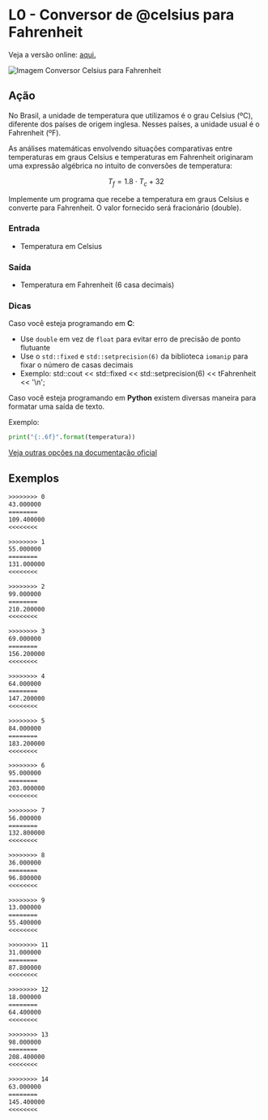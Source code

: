 # L0 - Conversor de @celsius para Fahrenheit

Veja a versão online: [aqui.](https://github.com/qxcodefup/arcade/blob/master/base/celsius/Readme.md)

![Imagem Conversor Celsius para Fahrenheit](https://raw.githubusercontent.com/qxcodefup/arcade/master/base/celsius/cover.jpg)

## Ação

No Brasil, a unidade de temperatura que utilizamos é o grau Celsius (ºC),
diferente dos países de origem inglesa. Nesses países, a unidade usual é o
Fahrenheit (ºF).

As análises matemáticas envolvendo situações comparativas entre temperaturas em
graus Celsius e temperaturas em Fahrenheit originaram uma expressão algébrica no
intuito de conversões de temperatura:

$$T_f = 1.8 \cdot T_c + 32$$

Implemente um programa que recebe a temperatura em graus Celsius e converte para
Fahrenheit. O valor fornecido será fracionário (double).

### Entrada

- Temperatura em Celsius  

### Saída

- Temperatura em Fahrenheit (6 casa decimais)

### Dicas

Caso você esteja programando em **C**:
- Use `double` em vez de `float` para evitar erro de precisão de ponto flutuante
- Use o `std::fixed` e `std::setprecision(6)` da biblioteca `iomanip` para fixar
o número de casas decimais
- Exemplo: std::cout << std::fixed << std::setprecision(6)
<< tFahrenheit << '\n';

Caso você esteja programando em **Python** existem diversas maneira para formatar uma saída de texto.

Exemplo:
```python
print("{:.6f}".format(temperatura))
```

[Veja outras opções na documentação oficial](https://docs.python.org/pt-br/3/tutorial/inputoutput.html#fancier-output-formatting)


## Exemplos

```txt
>>>>>>>> 0
43.000000
========
109.400000
<<<<<<<<

>>>>>>>> 1
55.000000
========
131.000000
<<<<<<<<

>>>>>>>> 2
99.000000
========
210.200000
<<<<<<<<

>>>>>>>> 3
69.000000
========
156.200000
<<<<<<<<

>>>>>>>> 4
64.000000
========
147.200000
<<<<<<<<

>>>>>>>> 5
84.000000
========
183.200000
<<<<<<<<

>>>>>>>> 6
95.000000
========
203.000000
<<<<<<<<

>>>>>>>> 7
56.000000
========
132.800000
<<<<<<<<

>>>>>>>> 8
36.000000
========
96.800000
<<<<<<<<

>>>>>>>> 9
13.000000
========
55.400000
<<<<<<<<

>>>>>>>> 11
31.000000
========
87.800000
<<<<<<<<

>>>>>>>> 12
18.000000
========
64.400000
<<<<<<<<

>>>>>>>> 13
98.000000
========
208.400000
<<<<<<<<

>>>>>>>> 14
63.000000
========
145.400000
<<<<<<<<
```
